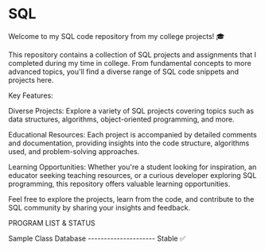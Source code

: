 # SQL
Welcome to my SQL code repository from my college projects! 🎓

This repository contains a collection of SQL projects and assignments that I completed during my time in college. From fundamental concepts to more advanced topics, you'll find a diverse range of SQL code snippets and projects here.

Key Features:

Diverse Projects: Explore a variety of SQL projects covering topics such as data structures, algorithms, object-oriented programming, and more.

Educational Resources: Each project is accompanied by detailed comments and documentation, providing insights into the code structure, algorithms used, and problem-solving approaches.

Learning Opportunities: Whether you're a student looking for inspiration, an educator seeking teaching resources, or a curious developer exploring SQL programming, this repository offers valuable learning opportunities.

Feel free to explore the projects, learn from the code, and contribute to the SQL community by sharing your insights and feedback.

PROGRAM LIST & STATUS

Sample Class Database --------------------- Stable ✅

